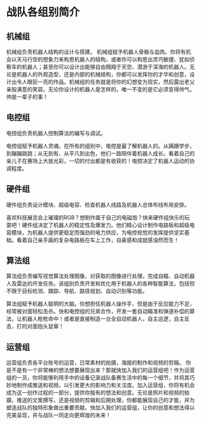 # 战队各组别简介

## 机械组

机械组负责机器人结构的设计与搭建。
机械组赋予机器人骨骼与血肉。你将有机会以天马行空的想象力来构思机器人的结构，或者你可以构思出灵巧敏捷、犹如侦察车的机器人；甚至你可以设计出能够自由翱翔于天空、潜游于深海的机器人。无论是机器人的外观造型，还是内部的机械结构，你都可以发挥你的才华和创意，设计出令人眼前一亮的作品。机械组的任务就是将你的幻想变为现实，然后露出老父亲般满意的笑容。无论你设计的机器人是怎样的，唯一不变的是它必须变得帅气。帅是一辈子的事！

## 电控组

电控组负责机器人控制算法的编写与调试。

电控组赋予机器人灵魂。在所有的组别中，电控是最了解机器人的。从蹒跚学步，到蹦蹦跳跳；从无到有、从平凡到出色，他们一路陪伴着机器人成长。看着自己的亲儿子在赛场上大放光彩，一切的付出都是有收获的！电控决定了机器人运动的协调程度。

## 硬件组

硬件组负责设计模块、超级电容、检查机器人线路及机器人总体布线布局安排。

喜欢科技展览会上璀璨的RGB？想制作属于自己的电磁炮？快来硬件组快乐的玩耍吧！硬件组决定了机器人的稳定性及爆发力。他们精心设计制作电路板和超级电容模块，为机器人提供更稳定而强劲的电力供应，为电控视觉的发挥提供坚实基础。看着自己亲手画的复杂电路板在车上工作，自豪感和成就感油然而生！

## 算法组

算法组负责编写视觉算法处理图像，对获取的图像进行处理，完成自瞄、自动机器人及雷达的开发任务。该组别负责开发和优化用于机器人的各种智能算法，包括但不限于目标检测、跟踪、导航、路径规划、自动识别等功能。

算法组赋予机器人聪明的大脑。你想担任机器人操作手，但是由于反应能力不足，经常被对面轻松击杀。快和电控组的兄弟合作，开发一套自动瞄准和弹道补偿的算法，让机器人枪枪命中！或者是直接制造一台全自动机器人，自主巡逻，自主反击，打的对面抱头鼠窜！

## 运营组

运营组负责各平台账号的运营，日常素材的拍摄，海报的制作和视频的剪辑。
你是不是有一个非常棒的想法想要展现出来？那就快加入我们的运营组吧！作为运营组的一员，你将能够利用手中的设备记录战队备赛生活中的每一个细节，并将其巧妙地制作成推送和视频，以引发更大的影响力和关注度。加入运营组，你将有机会成为这一创作过程的一部分，提供你独有的想法和创意。无论是照片和视频的拍摄，推送的文案撰写，还是视频的剪辑和后期处理，你都能展现自己的才能，并为塑造战队的独特形象做出重要贡献。快加入我们的运营组，让你的创意和想法得以完美呈现，并与战队一同走向更辉煌的未来！